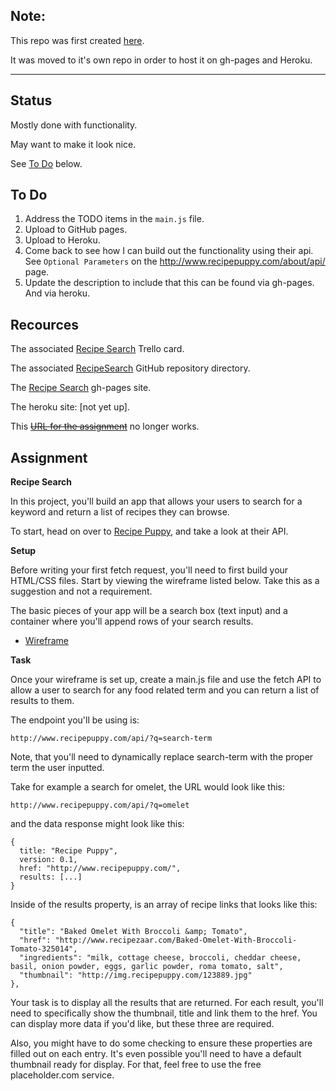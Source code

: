 ## Note:
This repo was first created [here](https://github.com/JamieBort/LearningDirectory/tree/master/JavaScript/Courses/TheIronYardAssignments/RecipeSearch). 

It was moved to it's own repo in order to host it on gh-pages and Heroku.

---
## Status

Mostly done with functionality.

May want to make it look nice.

See [To Do](https://github.com/JamieBort/LearningDirectory/tree/master/JavaScript/Courses/TheIronYardAssignments/RecipeSearch#to-do) below.

## To Do

1. Address the TODO items in the `main.js` file.
2. Upload to GitHub pages.
3. Upload to Heroku.
4. Come back to see how I can build out the functionality using their api. See `Optional Parameters` on the http://www.recipepuppy.com/about/api/ page.
5. Update the description to include that this can be found via gh-pages. And via heroku.

## Recources

The associated [Recipe Search](https://trello.com/c/gp44nJAM/966-recipe-search?menu=filter&filter=label:Home) Trello card.

The associated [RecipeSearch](https://github.com/JamieBort/RecipeSearch) GitHub repository directory.

The [Recipe Search](https://jamiebort.github.io/RecipeSearch/) gh-pages site.

The heroku site: [not yet up].

This ~~[URL for the  assignment](https://newline.theironyard.com/cohorts/15/courses/9/projects/73)~~ no longer works.

## Assignment

**Recipe Search**

In this project, you'll build an app that allows your users to search for a keyword and return a list of recipes they can browse.

To start, head on over to [Recipe Puppy](http://www.recipepuppy.com/about/api/), and take a look at their API.

**Setup**

Before writing your first fetch request, you'll need to first build your HTML/CSS files. Start by viewing the wireframe listed below. Take this as a suggestion and not a requirement.

The basic pieces of your app will be a search box (text input) and a container where you'll append rows of your search results.

* [Wireframe](https://tiy-learn-content.s3.amazonaws.com/13565bd1-wireframe.png)

**Task**

Once your wireframe is set up, create a main.js file and use the fetch API to allow a user to search for any food related term and you can return a list of results to them.

The endpoint you'll be using is:
```
http://www.recipepuppy.com/api/?q=search-term
```
Note, that you'll need to dynamically replace search-term with the proper term the user inputted.

Take for example a search for omelet, the URL would look like this:
```
http://www.recipepuppy.com/api/?q=omelet
```
and the data response might look like this:

```
{
  title: "Recipe Puppy",
  version: 0.1,
  href: "http://www.recipepuppy.com/",
  results: [...]
}
```

Inside of the results property, is an array of recipe links that looks like this:
```
{
  "title": "Baked Omelet With Broccoli &amp; Tomato",
  "href": "http://www.recipezaar.com/Baked-Omelet-With-Broccoli-Tomato-325014",
  "ingredients": "milk, cottage cheese, broccoli, cheddar cheese, basil, onion powder, eggs, garlic powder, roma tomato, salt",
  "thumbnail": "http://img.recipepuppy.com/123889.jpg"
},
```
Your task is to display all the results that are returned. For each result, you'll need to specifically show the thumbnail, title and link them to the href. You can display more data if you'd like, but these three are required.

Also, you might have to do some checking to ensure these properties are filled out on each entry. It's even possible you'll need to have a default thumbnail ready for display. For that, feel free to use the free placeholder.com service.
